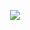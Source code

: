 <p align="center">
     <a href="https://discord.gg/winter"><img src="https://discord.com/api/guilds/751586286527316029/widget.json"/></a>
</p>
